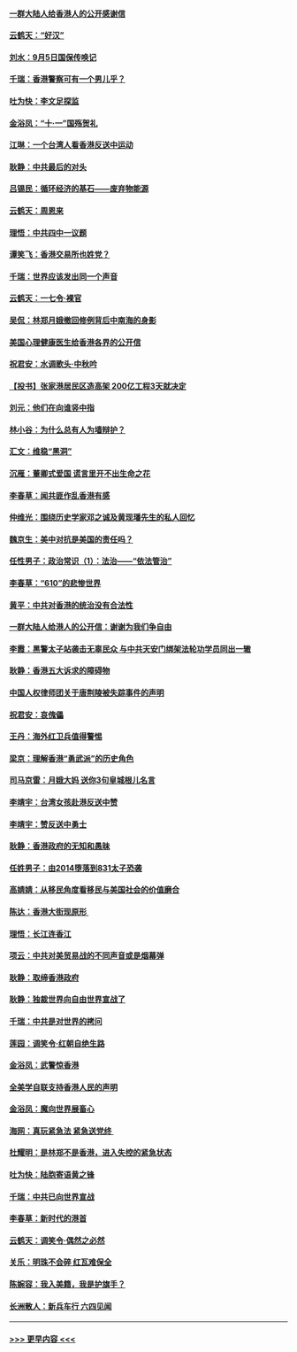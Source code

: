 #### [一群大陆人给香港人的公开感谢信](../pages/nsc993/n11514797.md?t=09120922) 
#### [云鹤天：“好汉”](../pages/nsc993/n11513536.md?t=09120922) 
#### [刘水：9月5日国保传唤记](../pages/nsc993/n11513460.md?t=09120922) 
#### [千瑞：香港警察可有一个男儿乎？](../pages/nsc993/n11513109.md?t=09120922) 
#### [吐为快：李文足探监](../pages/nsc993/n11509622.md?t=09120922) 
#### [金浴凤：“十‧一”国殇贺礼](../pages/nsc993/n11509593.md?t=09120922) 
#### [江琳：一个台湾人看香港反送中运动](../pages/nsc993/n11509211.md?t=09120922) 
#### [耿静：中共最后的对头](../pages/nsc993/n11508308.md?t=09120922) 
#### [吕锡民：循环经济的基石——废弃物能源](../pages/nsc993/n11508212.md?t=09120922) 
#### [云鹤天：周恩来](../pages/nsc993/n11508055.md?t=09120922) 
#### [理悟：中共四中一议题](../pages/nsc993/n11507782.md?t=09120922) 
#### [谭笑飞：香港交易所也姓党？](../pages/nsc993/n11507753.md?t=09120922) 
#### [千瑞：世界应该发出同一个声音](../pages/nsc993/n11507290.md?t=09120922) 
#### [云鹤天：一七令‧裸官](../pages/nsc993/n11507177.md?t=09120922) 
#### [吴侃：林郑月娥撤回修例背后中南海的身影](../pages/nsc993/n11506876.md?t=09120922) 
#### [美国心理健康医生给香港各界的公开信](../pages/nsc993/n11506809.md?t=09120922) 
#### [祝君安：水调歌头‧中秋吟](../pages/nsc993/n11506758.md?t=09120922) 
#### [【投书】张家港居民区造高架 200亿工程3天就决定](../pages/nsc993/n11506682.md?t=09120922) 
#### [刘元：他们在向谁竖中指](../pages/nsc993/n11505384.md?t=09120922) 
#### [林小谷：为什么总有人为墙辩护？](../pages/nsc993/n11505226.md?t=09120922) 
#### [汇文：维稳“黑洞”](../pages/nsc993/n11504347.md?t=09120922) 
#### [沉雁：董卿式爱国 谎言里开不出生命之花](../pages/nsc993/n11503215.md?t=09120922) 
#### [李春草：闻共匪作乱香港有感](../pages/nsc993/n11503072.md?t=09120922) 
#### [仲维光：围绕历史学家邓之诚及黄现璠先生的私人回忆](../pages/nsc993/n11501330.md?t=09120922) 
#### [魏京生：美中对抗是美国的责任吗？](../pages/nsc993/n11500723.md?t=09120922) 
#### [任性男子：政治常识（1）：法治——“依法管治”](../pages/nsc993/n11500791.md?t=09120922) 
#### [李春草：“610”的悲惨世界](../pages/nsc993/n11501141.md?t=09120922) 
#### [黄平：中共对香港的统治没有合法性](../pages/nsc993/n11499473.md?t=09120922) 
#### [一群大陆人给港人的公开信：谢谢为我们争自由](../pages/nsc993/n11500402.md?t=09120922) 
#### [李霞：黑警太子站袭击无辜民众 与中共天安门绑架法轮功学员同出一辙](../pages/nsc993/n11499805.md?t=09120922) 
#### [耿静：香港五大诉求的障碍物](../pages/nsc993/n11497578.md?t=09120922) 
#### [中国人权律师团关于唐荆陵被失踪事件的声明](../pages/nsc993/n11500014.md?t=09120922) 
#### [祝君安：哀傀儡](../pages/nsc993/n11499776.md?t=09120922) 
#### [王丹：海外红卫兵值得警惕](../pages/nsc993/n11498138.md?t=09120922) 
#### [梁京：理解香港“勇武派”的历史角色](../pages/nsc993/n11498006.md?t=09120922) 
#### [司马京雷：月娥大妈  送你3句皇城根儿名言](../pages/nsc993/n11497885.md?t=09120922) 
#### [李靖宇：台湾女孩赴港反送中赞](../pages/nsc993/n11497721.md?t=09120922) 
#### [李靖宇：赞反送中勇士](../pages/nsc993/n11497452.md?t=09120922) 
#### [耿静：香港政府的无知和愚昧](../pages/nsc993/n11494238.md?t=09120922) 
#### [任姓男子：由2014堕落到831太子恐袭](../pages/nsc993/n11496683.md?t=09120922) 
#### [高婧婧：从移民角度看移民与美国社会的价值磨合](../pages/nsc993/n11495757.md?t=09120922) 
#### [陈达：香港大街现原形 ](../pages/nsc993/n11495441.md?t=09120922) 
#### [理悟：长江连香江](../pages/nsc993/n11495377.md?t=09120922) 
#### [项云：中共对美贸易战的不同声音或是烟幕弹](../pages/nsc993/n11494929.md?t=09120922) 
#### [耿静：取缔香港政府](../pages/nsc993/n11494218.md?t=09120922) 
#### [耿静：独裁世界向自由世界宣战了](../pages/nsc993/n11494190.md?t=09120922) 
#### [千瑞：中共是对世界的拷问](../pages/nsc993/n11493021.md?t=09120922) 
#### [莲园：调笑令‧红朝自绝生路](../pages/nsc993/n11493011.md?t=09120922) 
#### [金浴凤：武警惊香港](../pages/nsc993/n11492994.md?t=09120922) 
#### [全美学自联支持香港人民的声明](../pages/nsc993/n11492630.md?t=09120922) 
#### [金浴凤：魔向世界展畜心](../pages/nsc993/n11492599.md?t=09120922) 
#### [海网：真玩紧急法 紧急送党终 ](../pages/nsc993/n11492535.md?t=09120922) 
#### [杜耀明：是林郑不是香港，进入失控的紧急状态](../pages/nsc993/n11491420.md?t=09120922) 
#### [吐为快：陆胞寄语黄之锋](../pages/nsc993/n11491117.md?t=09120922) 
#### [千瑞：中共已向世界宣战](../pages/nsc993/n11490123.md?t=09120922) 
#### [李春草：新时代的港首](../pages/nsc993/n11489864.md?t=09120922) 
#### [云鹤天：调笑令·偶然之必然](../pages/nsc993/n11489701.md?t=09120922) 
#### [关乐：明珠不会碎 红瓦难保全](../pages/nsc993/n11489647.md?t=09120922) 
#### [陈婉容：我入美籍，我是护旗手？](../pages/nsc993/n11487908.md?t=09120922) 
#### [长洲散人：新兵车行 六四见闻](../pages/nsc993/n11487729.md?t=09120922) 

----
#### [ >>> 更早内容 <<< ](../indexes/nsc993-earlier.md)
